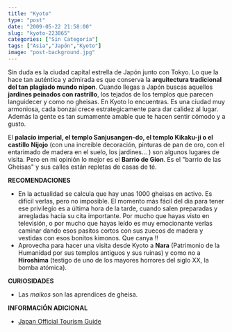 ```yaml
---
title: "Kyoto"
type: "post"
date: "2009-05-22 21:58:00"
slug: "kyoto-223865"
categories: ["Sin Categoría"]
tags: ["Asia","Japón","Kyoto"]
image: "post-background.jpg"
---
```


[](/wp-content/uploads/2009/05/223865-144301.jpg)

Sin duda es la ciudad capital estrella de Japón junto con Tokyo. Lo que la hace tan auténtica y admirada es que conserva la **arquitectura tradicional del tan plagiado mundo nipon**. Cuando llegas a Japón buscas aquellos **jardines peinados con rastrillo**, los tejados de los templos que parecen languidecer y como no gheisas. En Kyoto lo encuentras. Es una ciudad muy armoniosa, cada bonzai crece estrategicamente para dar calidez al lugar. Además la gente es tan sumamente amable que te hacen sentir cómodo y a gusto.

El **palacio imperial, el templo Sanjusangen-do, el templo Kikaku-ji o el castillo Nijojo** (con una increible decoración, pinturas de pan de oro, con el entarimado de madera en el suelo, los jardines... ) son algunos lugares de visita. Pero en mi opinión lo mejor es el **Barrio de Gion**. Es el "barrio de las Gheisas" y sus calles están repletas de casas de té.

**RECOMENDACIONES**

- [](/wp-content/uploads/2009/05/223865-144300.jpg)En la actualidad se calcula que hay unas 1000 gheisas en activo. Es difícil verlas, pero no imposible. El momento más fácil del dia para tener ese privilegio es a última hora de la tarde, cuando salen preparadas y arregladas hacia su cita importante. Por mucho que hayas visto en televisión, o por mucho que hayas leído es muy emocionante verlas caminar dando esos pasitos cortos con sus zuecos de madera y vestidas con esos bonitos kimonos. Que canya !!
- Aprovecha para hacer una visita desde Kyoto a **Nara** (Patrimonio de la Humanidad por sus templos antiguos y sus ruinas) y como no a **Hiroshima** (testigo de uno de los mayores horrores del siglo XX, la bomba atómica).

**CURIOSIDADES**

- Las *maikos* son las aprendices de gheisa.

 **INFORMACIÓN ADICIONAL**

- [Japan Official Tourism Guide](http://www.japantravelinfo.com/es/)